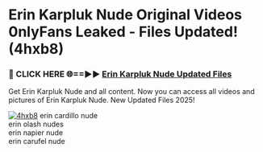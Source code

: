 # Erin Karpluk Nude Original Videos 0nlyFans Leaked - Files Updated! (4hxb8)

<h3>🔴 CLICK HERE 🌐==►► <a href="https://tinyurl.com/4mcuefdz" rel="nofollow">Erin Karpluk Nude Updated Files</a></h3>

Get Erin Karpluk Nude and all content. Now you can access all videos and pictures of Erin Karpluk Nude. New Updated Files 2025!

[![4hxb8](https://i.imgur.com/StAQSOY.gif)](https://tinyurl.com/4mcuefdz)
erin cardillo nude<br>
erin olash nudes<br>
erin napier nude<br>
erin carufel nude